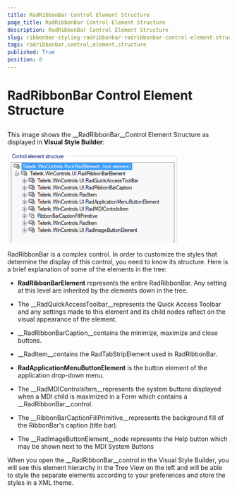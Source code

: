 ```yaml
---
title: RadRibbonBar Control Element Structure
page_title: RadRibbonBar Control Element Structure
description: RadRibbonBar Control Element Structure
slug: ribbonbar-styling-radribbonbar-radribbonbar-control-element-structure
tags: radribbonbar,control,element,structure
published: True
position: 0
---
```


# RadRibbonBar Control Element Structure



## 

This image shows the __RadRibbonBar__Control Element Structure as displayed in __Visual Style Builder__:

![ribbonbar-styling-radribbonbar-radribbonbar-control-element-structure 001](images/ribbonbar-styling-radribbonbar-radribbonbar-control-element-structure001.png)

RadRibbonBar is a complex control. In order to customize the styles that determine the display of this control, you need to know its structure. Here is a brief explanation of some of the elements in the tree:

* __RadRibbonBarElement__ represents the entire RadRibbonBar. Any setting at this level are inherited by the elements down in the tree. 


* The __RadQuickAccessToolbar__represents the Quick Access Toolbar and any settings made to this element and its child nodes reflect on the visual appearance of the element. 

* __RadRibbonBarCaption__contains the minimize, maximize and close buttons.

* __RadItem__contains the RadTabStripElement used in RadRibbonBar.

* __RadApplicationMenuButtonElement__ is the button element of the application drop-down menu.

* The __RadMDIControlsItem__represents the system buttons displayed when a MDI child is maximized in a Form which contains a __RadRibbonBar__control.

* The __RibbonBarCaptionFillPrimitive__represents the background fill of the RibbonBar's caption (title bar).

* The __RadImageButtonElement__node represents the Help button which may be shown next to the MDI System Buttons



When you open the __RadRibbonBar__control in the Visual Style Builder, you will see this element hierarchy in the Tree View on the left and will be able to style the separate elements according to your preferences and store the styles in a XML theme.
